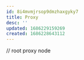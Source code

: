 ```yaml
---
id: 8i4mvmjrsop9dmzhaxgyky7
title: Proxy
desc: ''
updated: 1686229159269
created: 1686228643112
---
```


// root proxy node
